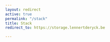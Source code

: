 ```yaml
---
layout: redirect
active: true
permalink: "/stack"
title: Stack
redirect_to: https://storage.lennertderyck.be

---
```

